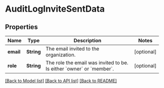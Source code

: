 # AuditLogInviteSentData

## Properties
Name | Type | Description | Notes
------------ | ------------- | ------------- | -------------
**email** | **String** | The email invited to the organization. | [optional] 
**role** | **String** | The role the email was invited to be. Is either &#x60;owner&#x60; or &#x60;member&#x60;. | [optional] 

[[Back to Model list]](../README.md#documentation-for-models) [[Back to API list]](../README.md#documentation-for-api-endpoints) [[Back to README]](../README.md)


